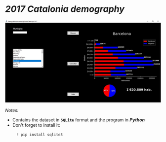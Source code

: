 # *2017 Catalonia demography*

![](Presentacion.jpg)

*Notes:*
- Contains the dataset in **`SQLite`**  format and the program in ***Python***
- Don't forget to install it:
```Python
     ! pip install sqlite3
  ```


